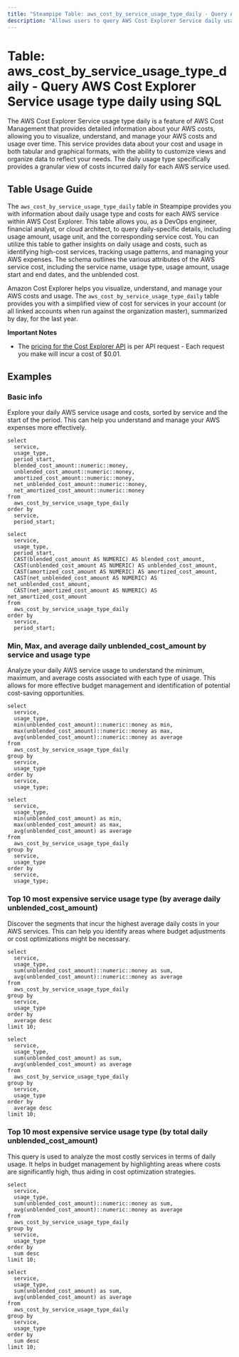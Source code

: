 ```yaml
---
title: "Steampipe Table: aws_cost_by_service_usage_type_daily - Query AWS Cost Explorer Service usage type daily using SQL"
description: "Allows users to query AWS Cost Explorer Service daily usage type to fetch detailed data about AWS service usage and costs."
---
```


# Table: aws_cost_by_service_usage_type_daily - Query AWS Cost Explorer Service usage type daily using SQL

The AWS Cost Explorer Service usage type daily is a feature of AWS Cost Management that provides detailed information about your AWS costs, allowing you to visualize, understand, and manage your AWS costs and usage over time. This service provides data about your cost and usage in both tabular and graphical formats, with the ability to customize views and organize data to reflect your needs. The daily usage type specifically provides a granular view of costs incurred daily for each AWS service used.

## Table Usage Guide

The `aws_cost_by_service_usage_type_daily` table in Steampipe provides you with information about daily usage type and costs for each AWS service within AWS Cost Explorer. This table allows you, as a DevOps engineer, financial analyst, or cloud architect, to query daily-specific details, including usage amount, usage unit, and the corresponding service cost. You can utilize this table to gather insights on daily usage and costs, such as identifying high-cost services, tracking usage patterns, and managing your AWS expenses. The schema outlines the various attributes of the AWS service cost, including the service name, usage type, usage amount, usage start and end dates, and the unblended cost.

Amazon Cost Explorer helps you visualize, understand, and manage your AWS costs and usage.  The `aws_cost_by_service_usage_type_daily` table provides you with a simplified view of cost for services in your account (or all linked accounts when run against the organization master), summarized by day, for the last year.  

**Important Notes**
- The [pricing for the Cost Explorer API](https://aws.amazon.com/aws-cost-management/pricing/) is per API request - Each request you make will incur a cost of $0.01.

## Examples

### Basic info
Explore your daily AWS service usage and costs, sorted by service and the start of the period. This can help you understand and manage your AWS expenses more effectively.

```sql+postgres
select
  service,
  usage_type,
  period_start,
  blended_cost_amount::numeric::money,
  unblended_cost_amount::numeric::money,
  amortized_cost_amount::numeric::money,
  net_unblended_cost_amount::numeric::money,
  net_amortized_cost_amount::numeric::money
from 
  aws_cost_by_service_usage_type_daily
order by
  service,
  period_start;
```

```sql+sqlite
select
  service,
  usage_type,
  period_start,
  CAST(blended_cost_amount AS NUMERIC) AS blended_cost_amount,
  CAST(unblended_cost_amount AS NUMERIC) AS unblended_cost_amount,
  CAST(amortized_cost_amount AS NUMERIC) AS amortized_cost_amount,
  CAST(net_unblended_cost_amount AS NUMERIC) AS net_unblended_cost_amount,
  CAST(net_amortized_cost_amount AS NUMERIC) AS net_amortized_cost_amount
from 
  aws_cost_by_service_usage_type_daily
order by
  service,
  period_start;
```



### Min, Max, and average daily unblended_cost_amount by service and usage type
Analyze your daily AWS service usage to understand the minimum, maximum, and average costs associated with each type of usage. This allows for more effective budget management and identification of potential cost-saving opportunities.

```sql+postgres
select
  service,
  usage_type,
  min(unblended_cost_amount)::numeric::money as min,
  max(unblended_cost_amount)::numeric::money as max,
  avg(unblended_cost_amount)::numeric::money as average
from 
  aws_cost_by_service_usage_type_daily
group by
  service,
  usage_type
order by
  service,
  usage_type;
```

```sql+sqlite
select
  service,
  usage_type,
  min(unblended_cost_amount) as min,
  max(unblended_cost_amount) as max,
  avg(unblended_cost_amount) as average
from 
  aws_cost_by_service_usage_type_daily
group by
  service,
  usage_type
order by
  service,
  usage_type;
```

### Top 10 most expensive service usage type (by average daily unblended_cost_amount)
Discover the segments that incur the highest average daily costs in your AWS services. This can help you identify areas where budget adjustments or cost optimizations might be necessary.

```sql+postgres
select
  service,
  usage_type,
  sum(unblended_cost_amount)::numeric::money as sum,
  avg(unblended_cost_amount)::numeric::money as average
from 
  aws_cost_by_service_usage_type_daily
group by
  service,
  usage_type
order by
  average desc
limit 10;
```

```sql+sqlite
select
  service,
  usage_type,
  sum(unblended_cost_amount) as sum,
  avg(unblended_cost_amount) as average
from 
  aws_cost_by_service_usage_type_daily
group by
  service,
  usage_type
order by
  average desc
limit 10;
```


### Top 10 most expensive service usage type (by total daily unblended_cost_amount)
This query is used to analyze the most costly services in terms of daily usage. It helps in budget management by highlighting areas where costs are significantly high, thus aiding in cost optimization strategies.

```sql+postgres
select
  service,
  usage_type,
  sum(unblended_cost_amount)::numeric::money as sum,
  avg(unblended_cost_amount)::numeric::money as average
from 
  aws_cost_by_service_usage_type_daily
group by
  service,
  usage_type
order by
  sum desc
limit 10;
```

```sql+sqlite
select
  service,
  usage_type,
  sum(unblended_cost_amount) as sum,
  avg(unblended_cost_amount) as average
from 
  aws_cost_by_service_usage_type_daily
group by
  service,
  usage_type
order by
  sum desc
limit 10;
```